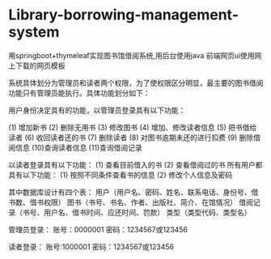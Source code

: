 # Library-borrowing-management-system
用springboot+thymeleaf实现图书馆借阅系统,用后台使用java
前端网页ui使用网上下载的网页模板

系统具体划分为管理员和读者两个权限，为了使权限区分明显，最主要的图书借阅功能只有管理员能执行。具体功能划分如下：

用户身份决定具有的功能，以管理员登录具有以下功能：

(1)	增加新书
(2)	删除无用书
(3)	修改图书
(4)	增加、修改读者信息
(5)	把书借给读者
(6)	收回读者还的书
(7)	删除读者
(8)	对图书逾期未还的进行扣费
(9)	删除借阅信息
(10)查询读者信息
(11)查询借阅记录

以读者登录具有以下功能：
(1)	查看目前借入的书
(2)	查看借阅过的书
所有用户都具有以下功能：
(1)	按照不同条件查看书的信息
(2)	修改个人信息及密码

其中数据库设计有四个表：
用户（用户名、密码、姓名、联系电话、身份号、借书数、借书权限）
图书（书号、书名、作者、出版社、简介、在馆情况）
借阅记录（书号、用户名、借书时间、应还时间、罚款）
类型（类型代码、类型名）

管理员登录：
账号：0000001
密码：1234567或123456

读者登录：
账号:1000001
密码：1234567或123456
